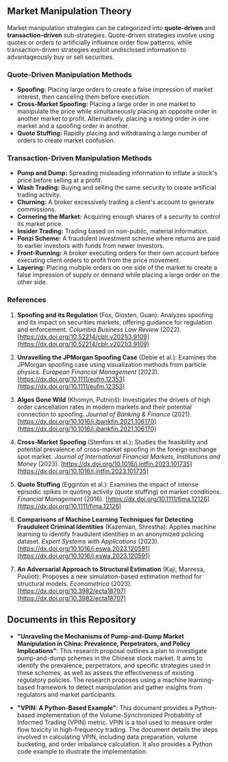 ## Market Manipulation Theory

Market manipulation strategies can be categorized into **quote-driven** and **transaction-driven** sub-strategies. Quote-driven strategies involve using quotes or orders to artificially influence order flow patterns, while transaction-driven strategies exploit undisclosed information to advantageously buy or sell securities.

### Quote-Driven Manipulation Methods

*   **Spoofing:** Placing large orders to create a false impression of market interest, then canceling them before execution. 
*   **Cross-Market Spoofing:** Placing a large order in one market to manipulate the price while simultaneously placing an opposite order in another market to profit. Alternatively, placing a resting order in one market and a spoofing order in another.
*   **Quote Stuffing:** Rapidly placing and withdrawing a large number of orders to create market confusion.

### Transaction-Driven Manipulation Methods

*   **Pump and Dump:** Spreading misleading information to inflate a stock's price before selling at a profit.
*   **Wash Trading:** Buying and selling the same security to create artificial trading activity.
*   **Churning:** A broker excessively trading a client's account to generate commissions.
*   **Cornering the Market:** Acquiring enough shares of a security to control its market price.
*   **Insider Trading:** Trading based on non-public, material information.
*   **Ponzi Scheme:** A fraudulent investment scheme where returns are paid to earlier investors with funds from newer investors.
*   **Front-Running:** A broker executing orders for their own account before executing client orders to profit from the price movement.
*   **Layering:** Placing multiple orders on one side of the market to create a false impression of supply or demand while placing a large order on the other side.

### References

1.  **Spoofing and its Regulation** (Fox, Glosten, Guan): Analyzes spoofing and its impact on securities markets, offering guidance for regulation and enforcement. *Columbia Business Law Review* (2022). [https://dx.doi.org/10.52214/cblr.v2021i3.9109](https://dx.doi.org/10.52214/cblr.v2021i3.9109)

2.  **Unravelling the JPMorgan Spoofing Case** (Debie et al.): Examines the JPMorgan spoofing case using visualization methods from particle physics. *European Financial Management* (2023). [https://dx.doi.org/10.1111/eufm.12353](https://dx.doi.org/10.1111/eufm.12353)

3.  **Algos Gone Wild** (Khomyn, Putniņš): Investigates the drivers of high order cancellation rates in modern markets and their potential connection to spoofing. *Journal of Banking & Finance* (2021). [https://dx.doi.org/10.1016/j.jbankfin.2021.106170](https://dx.doi.org/10.1016/j.jbankfin.2021.106170)

4.  **Cross-Market Spoofing** (Stenfors et al.): Studies the feasibility and potential prevalence of cross-market spoofing in the foreign exchange spot market. *Journal of International Financial Markets, Institutions and Money* (2023). [https://dx.doi.org/10.1016/j.intfin.2023.101735](https://dx.doi.org/10.1016/j.intfin.2023.101735)

5.  **Quote Stuffing** (Egginton et al.): Examines the impact of intense episodic spikes in quoting activity (quote stuffing) on market conditions. *Financial Management* (2016). [https://dx.doi.org/10.1111/fima.12126](https://dx.doi.org/10.1111/fima.12126)

6.  **Comparisons of Machine Learning Techniques for Detecting Fraudulent Criminal Identities** (Kazemian, Shrestha): Applies machine learning to identify fraudulent identities in an anonymized policing dataset. *Expert Systems with Applications* (2023). [https://dx.doi.org/10.1016/j.eswa.2023.120591](https://dx.doi.org/10.1016/j.eswa.2023.120591)

7.  **An Adversarial Approach to Structural Estimation** (Kaji, Manresa, Pouliot): Proposes a new simulation-based estimation method for structural models. *Econometrica* (2023). [https://dx.doi.org/10.3982/ecta18707](https://dx.doi.org/10.3982/ecta18707)

## Documents in this Repository

*   **"Unraveling the Mechanisms of Pump-and-Dump Market Manipulation in China: Prevalence, Perpetrators, and Policy Implications"**: This research proposal outlines a plan to investigate pump-and-dump schemes in the Chinese stock market. It aims to identify the prevalence, perpetrators, and specific strategies used in these schemes, as well as assess the effectiveness of existing regulatory policies. The research proposes using a machine learning-based framework to detect manipulation and gather insights from regulators and market participants.

*   **"VPIN: A Python-Based Example"**: This document provides a Python-based implementation of the Volume-Synchronized Probability of Informed Trading (VPIN) metric. VPIN is a tool used to measure order flow toxicity in high-frequency trading. The document details the steps involved in calculating VPIN, including data preparation, volume bucketing, and order imbalance calculation. It also provides a Python code example to illustrate the implementation.